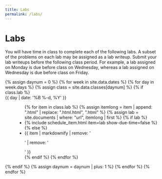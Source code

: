 ```yaml
---
title: Labs
permalink: /labs/
---
```

# Labs
You will have time in class to complete each of the following
labs. A subset of the problems on each lab may be assigned as a lab
writeup. Submit your lab writeups before the following class period. For
example, a lab assigned on Monday is due before class on Wednesday,
whereas a lab assigned on Wednesday is due before class on Friday.

<dl class="dl-horizontal">
  {% assign daynum = 0 %}
  {% for week in site.data.dates %}
    {% for day in week.days %}
      {% assign class = site.data.classes[daynum] %}
      {% if class.lab %}
        <dt>{{ day | date: '%B %-d, %Y' }}</dt>
        <dd>
          <ul class='list-unstyled'>
            {% for item in class.lab %}
              {% assign itemlong = item | append: ".html" | replace: ".html.html", ".html" %}
              {% assign lab = site.documents | where: "url", itemlong | first %}
              {% if lab %}
                <li>{% include schedule_item.html item=lab show-due-time=false %}</li>
              {% else %}
                <li>{{ item | markdownify | remove: '<p>' | remove: '</p>' }}</li>
              {% endif %}
            {% endfor %}
          </ul>
        </dd>
      {% endif %}
      {% assign daynum = daynum | plus: 1 %}
    {% endfor %}
  {% endfor %}
</dl>
